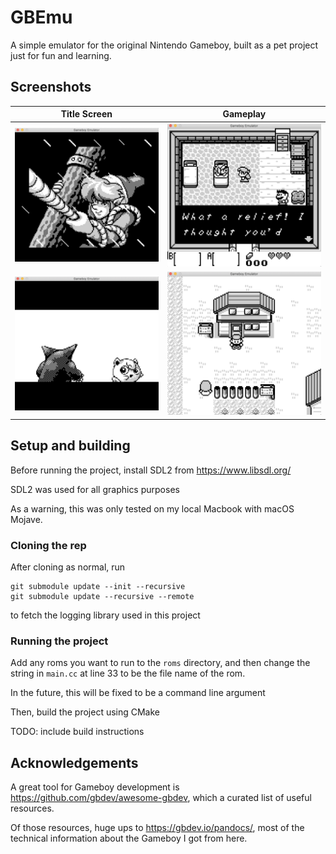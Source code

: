 # GBEmu

A simple emulator for the original Nintendo Gameboy, built as a pet project just for fun and learning.


## Screenshots



|              Title Screen               |                 Gameplay               |
|-----------------------------------------|----------------------------------------|
|   ![Zelda1](screenshots/Zelda1.png)     |    ![Zelda2](screenshots/Zelda2.png)   |
| ![Pokemon1](screenshots/Pokemon1.png)  |  ![Pokemon2](screenshots/Pokemon2.png) |


## Setup and building

Before running the project, install SDL2 from https://www.libsdl.org/

SDL2 was used for all graphics purposes

As a warning, this was only tested on my local Macbook with macOS Mojave.

### Cloning the rep
After cloning as normal, run
```
git submodule update --init --recursive
git submodule update --recursive --remote
```
to fetch the logging library used in this project

### Running the project 
Add any roms you want to run to the `roms` directory, and then change the string in `main.cc` at line 33 to be the file name of the rom.

In the future, this will be fixed to be a command line argument

Then, build the project using CMake

TODO: include build instructions

## Acknowledgements
A great tool for Gameboy development is https://github.com/gbdev/awesome-gbdev, which a curated list of useful resources.

Of those resources, huge ups to https://gbdev.io/pandocs/, most of the technical information about the Gameboy I got from here.
